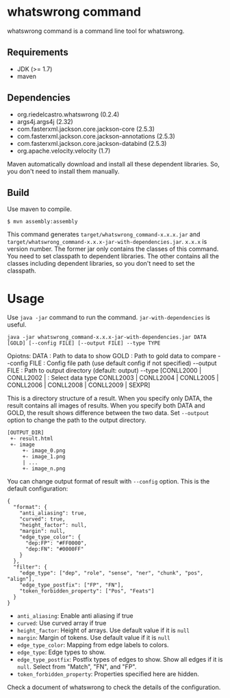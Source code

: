 # whatswrong command

whatswrong command is a command line tool for whatswrong.

## Requirements

- JDK (>= 1.7)
- maven


## Dependencies

- org.riedelcastro.whatswrong (0.2.4)
- args4j.args4j (2.32)
- com.fasterxml.jackson.core.jackson-core (2.5.3)
- com.fasterxml.jackson.core.jackson-annotations (2.5.3)
- com.fasterxml.jackson.core.jackson-databind (2.5.3)
- org.apache.velocity.velocity (1.7)

Maven automatically download and install all these dependent libraries.
So, you don't need to install them manually.   


## Build

Use maven to compile.

```
$ mvn assembly:assembly
```

This command generates `target/whatswrong_command-x.x.x.jar` and `target/whatswrong_command-x.x.x-jar-with-dependencies.jar`.
`x.x.x` is version number. 
The former jar only contains the classes of this command. You need to set classpath to dependent libraries.
The other contains all the classes including dependent libraries, so you don't need to set the classpath. 


# Usage

Use `java -jar` command to run the command. `jar-with-dependencies` is useful.

```
java -jar whatswrong_command-x.x.x-jar-with-dependencies.jar DATA [GOLD] [--config FILE] [--output FILE] --type TYPE
``` 

Opiotns:
 DATA                                   : Path to data to show
 GOLD                                   : Path to gold data to compare
 --config FILE                          : Config file path (use default config
                                          if not specified)
 --output FILE                          : Path to output directory (default:
                                          output)
 --type [CONLL2000 | CONLL2002 |        : Select data type
 CONLL2003 | CONLL2004 | CONLL2005 |
 CONLL2006 | CONLL2008 | CONLL2009 |
 SEXPR]


This is a directory structure of a result.
When you specify only DATA, the result contains all images of results.
When you specify both DATA and GOLD, the result shows difference between the two data.
Set `--outpout` option to change the path to the output directory.

```
[OUTPUT_DIR]
 +- result.html
 +- image
     +- image_0.png
     +- image_1.png
     | ...
     +- image_n.png
```

You can change output format of result with `--config` option.
This is the default configuration:

```
{
  "format": {
	"anti_aliasing": true,
	"curved": true,
	"height_factor": null,
	"margin": null,
	"edge_type_color": {
	  "dep:FP": "#FF0000",
	  "dep:FN": "#0000FF"
	}
  },
  "filter": {
    "edge_type": ["dep", "role", "sense", "ner", "chunk", "pos", "align"],
    "edge_type_postfix": ["FP", "FN"],
	"token_forbidden_property": ["Pos", "Feats"]
  }
}
```

- `anti_aliasing`: Enable anti aliasing if true
- `curved`: Use curved array if true
- `height_factor`: Height of arrays. Use default value if it is `null`
- `margin`: Margin of tokens. Use default value if it is `null`
- `edge_type_color`: Mapping from edge labels to colors.
- `edge_type`: Edge types to show.
- `edge_type_postfix`: Postfix types of edges to show. Show all edges if it is `null`. Select from "Match", "FN", and "FP".
- `token_forbidden_property`: Properties specified here are hidden.

Check a document of whatswrong to check the details of the configuration. 
 